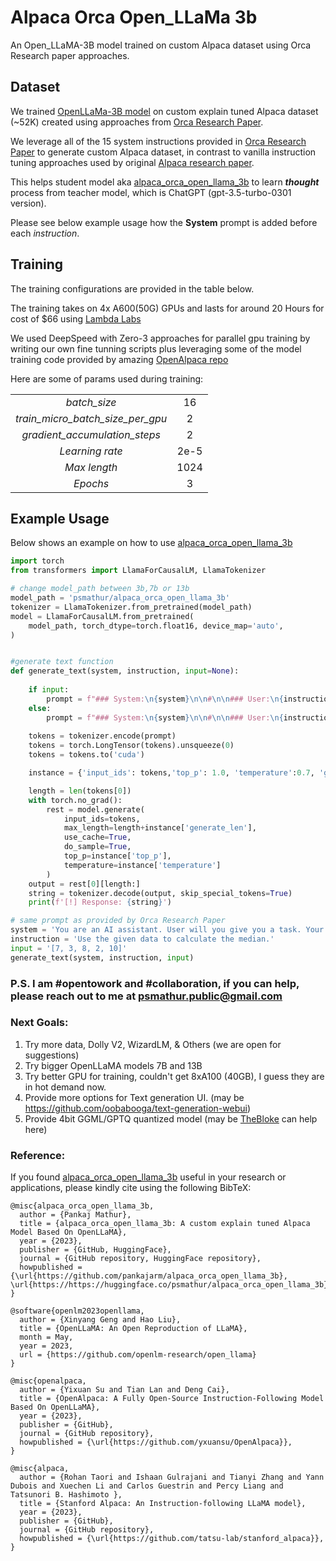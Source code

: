 # Alpaca Orca Open_LLaMa 3b
An Open_LLaMA-3B model trained on custom Alpaca dataset using Orca Research paper approaches.


## Dataset

We trained [OpenLLaMa-3B model](https://github.com/openlm-research/open_llama) on custom explain tuned Alpaca dataset (~52K) created using approaches from [Orca Research Paper](https://arxiv.org/abs/2306.02707). 

We leverage all of the 15 system instructions provided in [Orca Research Paper](https://arxiv.org/abs/2306.02707) to generate custom Alpaca dataset, in contrast to vanilla instruction tuning approaches used by original [Alpaca research paper](https://crfm.stanford.edu/2023/03/13/alpaca.html).

This helps student model aka [alpaca_orca_open_llama_3b](psmathur/alpaca_orca_open_llama_3b) to learn ***thought*** process from teacher model, which is ChatGPT (gpt-3.5-turbo-0301 version).

Please see below example usage how the **System** prompt is added before each *instruction*.

## Training

The training configurations are provided in the table below.

The training takes on 4x A600(50G) GPUs and lasts for around 20 Hours for cost of $66 using [Lambda Labs](https://lambdalabs.com)

We used DeepSpeed with Zero-3 approaches for parallel gpu training by writing our own fine tunning scripts plus leveraging some of the model training code provided by amazing [OpenAlpaca repo](https://github.com/yxuansu/OpenAlpaca)

Here are some of params used during training:

|||
|:-------------:|:-------------:|
|*batch_size*|16|
|*train_micro_batch_size_per_gpu*|2|
|*gradient_accumulation_steps*|2|
|*Learning rate*|2e-5|
|*Max length*|1024|
|*Epochs*|3|



## Example Usage

Below shows an example on how to use [alpaca_orca_open_llama_3b](psmathur/alpaca_orca_open_llama_3b)

```python
import torch
from transformers import LlamaForCausalLM, LlamaTokenizer

# change model_path between 3b,7b or 13b
model_path = 'psmathur/alpaca_orca_open_llama_3b'
tokenizer = LlamaTokenizer.from_pretrained(model_path)
model = LlamaForCausalLM.from_pretrained(
    model_path, torch_dtype=torch.float16, device_map='auto',
)


#generate text function
def generate_text(system, instruction, input=None):
    
    if input:
        prompt = f"### System:\n{system}\n\n#\n\n### User:\n{instruction}\n\n### Input:\n{input}\n\n### Response:\n"
    else:
        prompt = f"### System:\n{system}\n\n#\n\n### User:\n{instruction}\n\n### Response:\n"
    
    tokens = tokenizer.encode(prompt)
    tokens = torch.LongTensor(tokens).unsqueeze(0)
    tokens = tokens.to('cuda')

    instance = {'input_ids': tokens,'top_p': 1.0, 'temperature':0.7, 'generate_len': 1024}

    length = len(tokens[0])
    with torch.no_grad():
        rest = model.generate(
            input_ids=tokens, 
            max_length=length+instance['generate_len'], 
            use_cache=True, 
            do_sample=True, 
            top_p=instance['top_p'],
            temperature=instance['temperature']
        )    
    output = rest[0][length:]
    string = tokenizer.decode(output, skip_special_tokens=True)
    print(f'[!] Response: {string}')

# same prompt as provided by Orca Research Paper
system = 'You are an AI assistant. User will you give you a task. Your goal is to complete the task as faithfully as you can. While performing the task think step-by-step and justify your steps.'
instruction = 'Use the given data to calculate the median.'
input = '[7, 3, 8, 2, 10]'
generate_text(system, instruction, input)

```

### **P.S. I am #opentowork and #collaboration, if you can help, please reach out to me at psmathur.public@gmail.com**


### Next Goals:
1) Try more data, Dolly V2, WizardLM, & Others (we are open for suggestions)
2) Try bigger OpenLLaMA models 7B and 13B
3) Try better GPU for training, couldn't get 8xA100 (40GB), I guess they are in hot demand now.
4) Provide more options for Text generation UI. (may be https://github.com/oobabooga/text-generation-webui)
6) Provide 4bit GGML/GPTQ quantized model (may be [TheBloke](https://huggingface.co/TheBloke) can help here)


### Reference:
If you found [alpaca_orca_open_llama_3b](psmathur/alpaca_orca_open_llama_3b) useful in your research or applications, please kindly cite using the following BibTeX:

```
@misc{alpaca_orca_open_llama_3b,
  author = {Pankaj Mathur},
  title = {alpaca_orca_open_llama_3b: A custom explain tuned Alpaca Model Based On OpenLLaMA},
  year = {2023},
  publisher = {GitHub, HuggingFace},
  journal = {GitHub repository, HuggingFace repository},
  howpublished = {\url{https://github.com/pankajarm/alpaca_orca_open_llama_3b}, \url{https://https://huggingface.co/psmathur/alpaca_orca_open_llama_3b}},
}
```
```
@software{openlm2023openllama,
  author = {Xinyang Geng and Hao Liu},
  title = {OpenLLaMA: An Open Reproduction of LLaMA},
  month = May,
  year = 2023,
  url = {https://github.com/openlm-research/open_llama}
}
```
```
@misc{openalpaca,
  author = {Yixuan Su and Tian Lan and Deng Cai},
  title = {OpenAlpaca: A Fully Open-Source Instruction-Following Model Based On OpenLLaMA},
  year = {2023},
  publisher = {GitHub},
  journal = {GitHub repository},
  howpublished = {\url{https://github.com/yxuansu/OpenAlpaca}},
}
```
```
@misc{alpaca,
  author = {Rohan Taori and Ishaan Gulrajani and Tianyi Zhang and Yann Dubois and Xuechen Li and Carlos Guestrin and Percy Liang and Tatsunori B. Hashimoto },
  title = {Stanford Alpaca: An Instruction-following LLaMA model},
  year = {2023},
  publisher = {GitHub},
  journal = {GitHub repository},
  howpublished = {\url{https://github.com/tatsu-lab/stanford_alpaca}},
}
```
